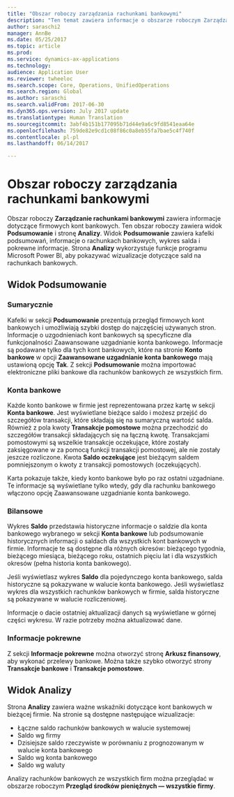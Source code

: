 ```yaml
---
title: "Obszar roboczy zarządzania rachunkami bankowymi"
description: "Ten temat zawiera informacje o obszarze roboczym Zarządzanie rachunkami bankowymi. Ten obszar roboczy pokazuje informacje dotyczące firmowych kont bankowych. Zawiera widok Podsumowanie i stronę Analizy. Widok Podsumowanie zawiera kafelki podsumowań, informacje o rachunkach bankowych, wykres salda i pokrewne informacje. Strona Analizy wykorzystuje funkcje programu Microsoft Power BI, aby pokazywać wizualizacje dotyczące sald na rachunkach bankowych."
author: saraschi2
manager: AnnBe
ms.date: 05/25/2017
ms.topic: article
ms.prod: 
ms.service: dynamics-ax-applications
ms.technology: 
audience: Application User
ms.reviewer: twheeloc
ms.search.scope: Core, Operations, UnifiedOperations
ms.search.region: Global
ms.author: saraschi
ms.search.validFrom: 2017-06-30
ms.dyn365.ops.version: July 2017 update
ms.translationtype: Human Translation
ms.sourcegitcommit: 3abf4b151b177095b71d44e9a6c9fd8541eaa64e
ms.openlocfilehash: 759de82e9cd1c08f86c0a8eb55fa7bae5c4f740f
ms.contentlocale: pl-pl
ms.lasthandoff: 06/14/2017

---
```

# <a name="bank-management-workspace"></a>Obszar roboczy zarządzania rachunkami bankowymi

Obszar roboczy **Zarządzanie rachunkami bankowymi** zawiera informacje dotyczące firmowych kont bankowych. Ten obszar roboczy zawiera widok **Podsumowanie** i stronę **Analizy**. Widok **Podsumowanie** zawiera kafelki podsumowań, informacje o rachunkach bankowych, wykres salda i pokrewne informacje. Strona **Analizy** wykorzystuje funkcje programu Microsoft Power BI, aby pokazywać wizualizacje dotyczące sald na rachunkach bankowych.

## <a name="summary-view"></a>Widok Podsumowanie

### <a name="summary"></a>Sumarycznie

Kafelki w sekcji **Podsumowanie** prezentują przegląd firmowych kont bankowych i umożliwiają szybki dostęp do najczęściej używanych stron. Informacje o uzgodnieniach kont bankowych są specyficzne dla funkcjonalności Zaawansowane uzgadnianie konta bankowego. Informacje są podawane tylko dla tych kont bankowych, które na stronie **Konto bankowe** w opcji **Zaawansowane uzgadnianie konta bankowego** mają ustawioną opcję **Tak**. Z sekcji **Podsumowanie** można importować elektroniczne pliki bankowe dla rachunków bankowych ze wszystkich firm.

### <a name="bank-accounts"></a>Konta bankowe

Każde konto bankowe w firmie jest reprezentowana przez kartę w sekcji **Konta bankowe**. Jest wyświetlane bieżące saldo i możesz przejść do szczegółów transakcji, które składają się na sumaryczną wartość salda. Również z pola kwoty **Transakcje pomostowe** można przechodzić do szczegółów transakcji składających się na łączną kwotę. Transakcjami pomostowymi są wszelkie transakcje oczekujące, które zostały zaksięgowane w za pomocą funkcji transakcji pomostowej, ale nie zostały jeszcze rozliczone. Kwota **Saldo oczekujące** jest bieżącym saldem pomniejszonym o kwoty z transakcji pomostowych (oczekujących).

Karta pokazuje także, kiedy konto bankowe było po raz ostatni uzgadniane. Te informacje są wyświetlane tylko wtedy, gdy dla rachunku bankowego włączono opcję Zaawansowane uzgadnianie konta bankowego.

### <a name="balance"></a>Bilansowe

Wykres **Saldo** przedstawia historyczne informacje o saldzie dla konta bankowego wybranego w sekcji **Konta bankowe** lub podsumowanie historycznych informacji o saldach dla wszystkich kont bankowych w firmie. Informacje te są dostępne dla różnych okresów: bieżącego tygodnia, bieżącego miesiąca, bieżącego roku, ostatnich pięciu lat i dla wszystkich okresów (pełna historia konta bankowego). 

Jeśli wyświetlasz wykres **Saldo** dla pojedynczego konta bankowego, salda historyczne są pokazywane w walucie konta bankowego. Jeśli wyświetlasz wykres dla wszystkich rachunków bankowych w firmie, salda historyczne są pokazywane w walucie rozliczeniowej.

Informacje o dacie ostatniej aktualizacji danych są wyświetlane w górnej części wykresu. W razie potrzeby można aktualizować dane.

### <a name="related-information"></a>Informacje pokrewne

Z sekcji **Informacje pokrewne** można otworzyć stronę **Arkusz finansowy**, aby wykonać przelewy bankowe. Można także szybko otworzyć strony **Transakcje bankowe** i **Transakcje pomostowe**.

## <a name="analytics-view"></a>Widok Analizy

Strona **Analizy** zawiera ważne wskaźniki dotyczące kont bankowych w bieżącej firmie. Na stronie są dostępne następujące wizualizacje:

-   Łączne saldo rachunków bankowych w walucie systemowej
-   Saldo wg firmy
-   Dzisiejsze saldo rzeczywiste w porównaniu z prognozowanym w walucie konta bankowego
-   Saldo wg konta bankowego
-   Saldo wg waluty

Analizy rachunków bankowych ze wszystkich firm można przeglądać w obszarze roboczym **Przegląd środków pieniężnych — wszystkie firmy**.

